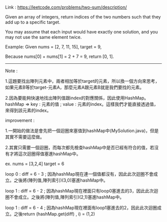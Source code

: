 Link : https://leetcode.com/problems/two-sum/description/

Given an array of integers, return indices of the two numbers such that they add up to a specific target.

You may assume that each input would have exactly one solution, and you may not use the same element twice.

Example:
Given nums = [2, 7, 11, 15], target = 9,

Because nums[0] + nums[1] = 2 + 7 = 9,
return [0, 1].

----------------------------------------------------
Note : 

1.這題要找出陣列元素中，兩者相加等於target的元素，所以換一個方向來思考，如果元素B等於target-元素A，那麼元素A跟元素B就是我們要找的元素。

2.因為要能夠快速地找出陣列值跟index的對應關係，因此使用HashMap。hashMap => key : 元素的值 ; value : 元素的index。這樣我們才能直接透過值，來得到該元素的index。

improvement : 

1.一開始的做法是會先把一個迴圈來塞值到hashMap中(MySolution.java)，但是其實不需要這麼做。

2.其實只需要一個迴圈，而每次都先檢查hashMap中是否已經有符合的值，若沒有才將這次迴圈得值塞進hashMap中。

ex. nums = [3,2,4] target = 6

loop 0 :  diff =  6 - 3 ; 因為hashMap現在連一個值都沒有，因此此次迴圈不會成立。之後將(陣列值,陣列索引)(3,0)塞進hashMap中。

loop 1 :  diff =  6 - 2 ; 因為hashMap現在裡面只有loop0塞進去的3，因此此次迴圈不會成立。之後將(陣列值,陣列索引)(2,1)塞進hashMap中。

loop 1 :  diff =  6 - 4 ; 因為hashMap現在裡面有loop1塞進去的2，因此此次迴圈成立。之後return (hashMap.get(diff) , i) = (1,2)
